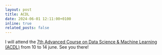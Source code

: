 ```yaml
---
layout: post
title: ACDL
date: 2024-06-01 12:11:00+0100
inline: true
related_posts: false
---
```


I will attend the [7th Advanced Course on Data Science & Machine Learning (ACDL)](https://acdl2024.icas.events/) from 10 to 14 june. See you there!

